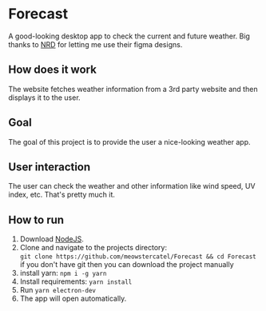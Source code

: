 # Forecast
A good-looking desktop app to check the current and future weather.
Big thanks to [NRD](https://github.com/nrdsstuff) for letting me use their figma designs.

## How does it work
The website fetches weather information from a 3rd party website and then displays it to the user.

## Goal
The goal of this project is to provide the user a nice-looking weather app.

## User interaction
The user can check the weather and other information like wind speed, UV index, etc. That's pretty much it.


## How to run
1. Download [NodeJS](https://nodejs.org/en/download/prebuilt-installer).
2. Clone and navigate to the projects directory:  
```git clone https://github.com/meowstercatel/Forecast && cd Forecast```  
if you don't have git then you can download the project manually
3. install yarn: ```npm i -g yarn```
3. Install requirements: ```yarn install```
4. Run ```yarn electron-dev```
5. The app will open automatically.